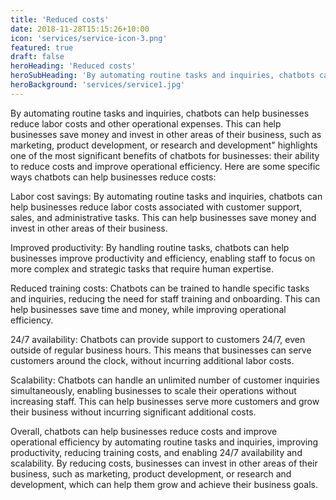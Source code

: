 ```yaml
---
title: 'Reduced costs'
date: 2018-11-28T15:15:26+10:00
icon: 'services/service-icon-3.png'
featured: true
draft: false
heroHeading: 'Reduced costs'
heroSubHeading: 'By automating routine tasks and inquiries, chatbots can help businesses reduce labor costs and other operational expenses. This can help businesses save money and invest in other areas of their business, such as marketing, product development, or research and development..'
heroBackground: 'services/service1.jpg'
---
```


By automating routine tasks and inquiries, chatbots can help businesses reduce labor costs and other operational expenses. This can help businesses save money and invest in other areas of their business, such as marketing, product development, or research and development" highlights one of the most significant benefits of chatbots for businesses: their ability to reduce costs and improve operational efficiency. Here are some specific ways chatbots can help businesses reduce costs:

Labor cost savings: By automating routine tasks and inquiries, chatbots can help businesses reduce labor costs associated with customer support, sales, and administrative tasks. This can help businesses save money and invest in other areas of their business.

Improved productivity: By handling routine tasks, chatbots can help businesses improve productivity and efficiency, enabling staff to focus on more complex and strategic tasks that require human expertise.

Reduced training costs: Chatbots can be trained to handle specific tasks and inquiries, reducing the need for staff training and onboarding. This can help businesses save time and money, while improving operational efficiency.

24/7 availability: Chatbots can provide support to customers 24/7, even outside of regular business hours. This means that businesses can serve customers around the clock, without incurring additional labor costs.

Scalability: Chatbots can handle an unlimited number of customer inquiries simultaneously, enabling businesses to scale their operations without increasing staff. This can help businesses serve more customers and grow their business without incurring significant additional costs.

Overall, chatbots can help businesses reduce costs and improve operational efficiency by automating routine tasks and inquiries, improving productivity, reducing training costs, and enabling 24/7 availability and scalability. By reducing costs, businesses can invest in other areas of their business, such as marketing, product development, or research and development, which can help them grow and achieve their business goals.
